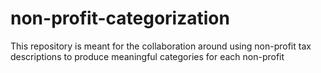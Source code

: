 # non-profit-categorization
This repository is meant for the collaboration around using non-profit tax descriptions to produce meaningful categories for each non-profit
